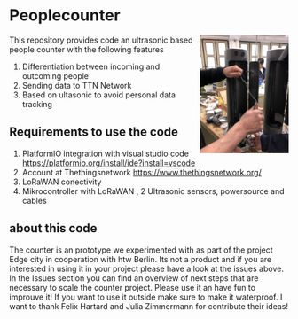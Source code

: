 # Peoplecounter 
<img align="right" width="160" src="images/pollerinnen.jpg">

This repository provides code an ultrasonic based people counter with the following features
1. Differentiation between incoming and outcoming people
2. Sending data to TTN Network
3. Based on ultasonic to avoid personal data tracking

## Requirements to use the code
1. PlatformIO integration with visual studio code https://platformio.org/install/ide?install=vscode
2. Account at Thethingsnetwork https://www.thethingsnetwork.org/
3. LoRaWAN conectivity
4. Mikrocontroller with LoRaWAN , 2 Ultrasonic sensors, powersource and cables

## about this code
The counter is an prototype we experimented with as part of the project Edge city in cooperation with htw Berlin. Its not a product and if you are interested in using it in your project please have a look at the issues above. In the Issues section you can find an overview of next steps that are necessary to scale the counter project.
Please use it an have fun to improuve it! If you want to use it outside make sure to make it waterproof. I want to thank Felix Hartard and Julia Zimmermann for contribute their ideas!

 
